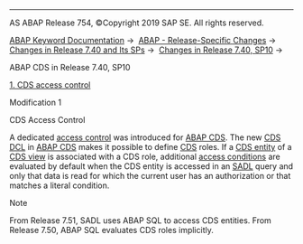   

* * *

AS ABAP Release 754, ©Copyright 2019 SAP SE. All rights reserved.

[ABAP Keyword Documentation](javascript:call_link\('abenabap.htm'\)) →  [ABAP - Release-Specific Changes](javascript:call_link\('abennews.htm'\)) →  [Changes in Release 7.40 and Its SPs](javascript:call_link\('abennews-740.htm'\)) →  [Changes in Release 7.40, SP10](javascript:call_link\('abennews-740_sp10.htm'\)) → 

ABAP CDS in Release 7.40, SP10

[1\. CDS access control](#!ABAP_MODIFICATION_1@1@)

Modification 1

CDS Access Control

A dedicated [access control](javascript:call_link\('abencds_access_control_glosry.htm'\) "Glossary Entry") was introduced for [ABAP CDS](javascript:call_link\('abenabap_cds_glosry.htm'\) "Glossary Entry"). The new [CDS DCL](javascript:call_link\('abencds_f1_dcl_syntax.htm'\)) in [ABAP CDS](javascript:call_link\('abenabap_cds_glosry.htm'\) "Glossary Entry") makes it possible to define [CDS](javascript:call_link\('abencds_role_glosry.htm'\) "Glossary Entry") roles. If a [CDS entity](javascript:call_link\('abencds_entity_glosry.htm'\) "Glossary Entry") of a [CDS view](javascript:call_link\('abencds_view_glosry.htm'\) "Glossary Entry") is associated with a CDS role, additional [access conditions](javascript:call_link\('abenaccess_condition_glosry.htm'\) "Glossary Entry") are evaluated by default when the CDS entity is accessed in an [SADL](javascript:call_link\('abensadl_glosry.htm'\) "Glossary Entry") query and only that data is read for which the current user has an authorization or that matches a literal condition.

Note

From Release 7.51, SADL uses ABAP SQL to access CDS entities. From Release 7.50, ABAP SQL evaluates CDS roles implicitly.